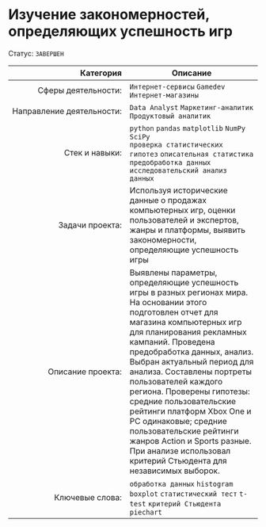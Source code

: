 # Изучение закономерностей, определяющих успешность игр
Статус: `ЗАВЕРШЕН`

| Категория               | Описание |
| --------------------: | ---|
|Сферы&nbsp;деятельности:| `Интернет-сервисы` `Gamedev` `Интернет-магазины`|
|Направление&nbsp;деятельности:| `Data Analyst` `Маркетинг-аналитик` `Продуктовый аналитик`|
|Стек&nbsp;и&nbsp;навыки:|`python` `pandas` `matplotlib` `NumPy` `SciPy` <br/> `проверка статистических гипотез` `описательная статистика` <br/>`предобработка данных` `исследовательский анализ данных`|
|Задачи&nbsp;проекта:|Используя исторические данные о продажах компьютерных игр, оценки пользователей и экспертов, жанры и платформы, выявить закономерности, определяющие успешность игры|
|Описание&nbsp;проекта:|Выявлены параметры, определяющие успешность игры в разных регионах мира. На основании этого подготовлен отчет для магазина компьютерных игр для планирования рекламных кампаний. Проведена предобработка данных, анализ. Выбран актуальный период для анализа. Составлены портреты пользователей каждого региона. Проверены гипотезы: средние пользовательские рейтинги платформ Xbox One и PC одинаковые; средние пользовательские рейтинги жанров Action и Sports разные. При анализе использовал критерий Стьюдента для независимых выборок.|
|Ключевые&nbsp;слова:|`обработка данных` `histogram` `boxplot` `статистический тест` `t-test` `критерий Стьюдента` `piechart`|
